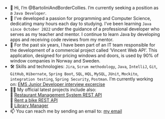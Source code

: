 - 👋 Hi, I’m @BartoliniAndBorderCollies. I’m currently seeking a position as a `Java Developer`.
- 👀 I’ve developed a passion for programming and Computer Science, dedicating many hours each day to studying. I’ve been learning `Java since October 2022` under the guidance of a professional developer who serves as my teacher and mentor. I continue to learn Java by developing apps and receiving code reviews from my mentor.
- 🔭 For the past six years, I have been part of an IT team responsible for the development of a commercial project called ‘Vincent Web API’. This application, designed for pricing windows and doors, is used by 90% of window companies in Norway and Sweden.
- 🛠 Skills and technologies: `Jira`, `Scrum methodology`, `Java`, `IntelliJ`, `Git`, `GitHub`, `Hibernate`, `Spring Boot`, `SQL`, `HQL`, `MySQL`, `JUnit`, `Mockito`, `integration testing`, `Spring Security`, `Postman`. I’m currently working on: [EMS Junior Developer interview excercise](https://github.com/BartoliniAndBorderCollies/EMS_junior_developer_interview)
- 👩‍💻 My official latest projects include also: <br>
 🔭 [Restaurant Management System REST API](https://github.com/BartoliniAndBorderCollies/Restaurant_Management_System_REST_API)
<br> 🔭 [Rent a bike REST API](https://github.com/BartoliniAndBorderCollies/Bike.v2_REST_API)
<br> 🔭 [Library Manager](https://github.com/BartoliniAndBorderCollies/Library_Manager_Official)
- 📫 You can reach me by sending an email to: <a href="mailto:bartek.klodnicki@gmail.com">my email</a>

<!---
BartoliniAndBorderCollies/BartoliniAndBorderCollies is a ✨ special ✨ repository because its `README.md` (this file) appears on your GitHub profile.
You can click the Preview link to take a look at your changes.
--->
